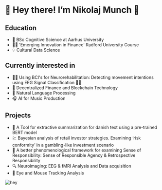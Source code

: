 # 👋 Hey there! I’m Nikolaj Munch 👋

## Education
 
- 🧠 BSc Cognitive Science at Aarhus University
- 👨‍💻 'Emerging Innovation in Finance' Radford University Course
- 💡 Cultural Data Science


## Currently interested in

- 🖖🦾 Using BCI's for Neurorehabilitation: Detecting movement intentions using EEG Signal Classification 🦿🤟
- 💸 Decentralized Finance and Blockchain Technology
- 💬 Natural Language Processing
- 🎧 AI for Music Production 

## Projects

- 📝 A Tool for extractive summarization for danish text using a pre-trained BERT model
- 💹 Bayesian analysis of retail investor strategies. Examining ‘risk conformity’ in a gambling-like investment scenario 
- 💑 A better phenomenological framework for examining Sense of Responsibility: Sense of Responsible Agency & Retrospective Responsibility
- 🔍 Neuroimaging: EEG & fMRI Analysis and Data acquisition 
- 👀 Eye and Mouse Tracking Analysis

![hey](https://media0.giphy.com/media/l3nWrncF7S6w3htGU/giphy.gif?cid=ecf05e47w5lhqf1r5g13flpbzw8i3i7zgfpqai2hu1ua3npk&rid=giphy.gif&ct=g)



<!---
magilogi/magilogi is a ✨ special ✨ repository because its `README.md` (this file) appears on your GitHub profile.
You can click the Preview link to take a look at your changes.
--->

